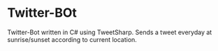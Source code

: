 # Twitter-BOt
Twitter-Bot written in C# using TweetSharp. Sends a tweet everyday at sunrise/sunset according to current location.
